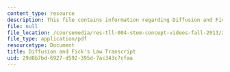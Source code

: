 ```yaml
---
content_type: resource
description: This file contains information regarding Diffusion and Fick's Law.
file: null
file_location: /coursemedia/res-tll-004-stem-concept-videos-fall-2013/29d8b7bd6927d592395d7ac343c7cfaa_MITRES_TLL-004F13_DiffFick.pdf
file_type: application/pdf
resourcetype: Document
title: Diffusion and Fick's Law Transcript
uid: 29d8b7bd-6927-d592-395d-7ac343c7cfaa
---
```

